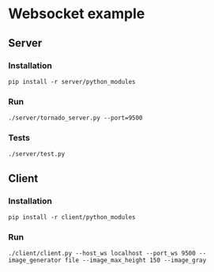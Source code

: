 # Websocket example

## Server
### Installation
```
pip install -r server/python_modules
```
### Run
```
./server/tornado_server.py --port=9500
```
### Tests
```
./server/test.py
```

## Client
### Installation
```
pip install -r client/python_modules
```
### Run
```
./client/client.py --host_ws localhost --port_ws 9500 --image_generator file --image_max_height 150 --image_gray
```

